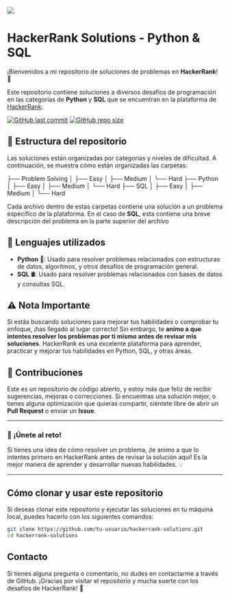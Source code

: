 </a>
<a href="https://www.hackerrank.com/profile/ccocampob" target="_blank">
<img src="https://data-projects-cco.s3.amazonaws.com/Images_Project/Logos/HACK.png">
</a>

# HackerRank Solutions - Python & SQL

¡Bienvenidos a mi repositorio de soluciones de problemas en **HackerRank**! 🎉

Este repositorio contiene soluciones a diversos desafíos de programación en las categorías de **Python** y **SQL** que se encuentran en la plataforma de [HackerRank](https://www.hackerrank.com/).

[![GitHub last commit](https://img.shields.io/github/last-commit/CCOcampo/HackerRank-Challenges-Solved)](https://github.com/CCOcampo/HackerRank-Challenges-Solved/commits/master) [![GitHub repo size](https://img.shields.io/github/repo-size/CCOcampo/HackerRank-Challenges-Solved)](https://github.com/CCOcampo/HackerRank-Challenges-Solved/archive/master.zip)

## 🚀 Estructura del repositorio

Las soluciones están organizadas por categorías y niveles de dificultad. A continuación, se muestra cómo están organizadas las carpetas:

├── Problem Solving
│ ├── Easy
│ ├── Medium
│ └── Hard
├── Python
│ ├── Easy
│ ├── Medium
│ └── Hard
├── SQL
│ ├── Easy
│ ├── Medium
│ └── Hard

Cada archivo dentro de estas carpetas contiene una solución a un problema específico de la plataforma. En el caso de **SQL**, esta contiene una breve descripción del problema en la parte superior del archivo

## 📌 Lenguajes utilizados

- **Python** 🐍: Usado para resolver problemas relacionados con estructuras de datos, algoritmos, y otros desafíos de programación general.
- **SQL** 🛢️: Usado para resolver problemas relacionados con bases de datos y consultas SQL.

## ⚠️ Nota Importante

Si estás buscando soluciones para mejorar tus habilidades o comprobar tu enfoque, ¡has llegado al lugar correcto! Sin embargo, te **animo a que intentes resolver los problemas por ti mismo antes de revisar mis soluciones**. HackerRank es una excelente plataforma para aprender, practicar y mejorar tus habilidades en Python, SQL, y otras áreas.

## 🤝 Contribuciones

Este es un repositorio de código abierto, y estoy más que feliz de recibir sugerencias, mejoras o correcciones. Si encuentras una solución mejor, o tienes alguna optimización que quieras compartir, siéntete libre de abrir un **Pull Request** o enviar un **Issue**.

---

### 🌟 ¡Únete al reto!

Si tienes una idea de cómo resolver un problema, ¡te animo a que lo intentes primero en HackerRank antes de revisar la solución aquí! Es la mejor manera de aprender y desarrollar nuevas habilidades. 💡

---

## Cómo clonar y usar este repositorio

Si deseas clonar este repositorio y ejecutar las soluciones en tu máquina local, puedes hacerlo con los siguientes comandos:

```bash
git clone https://github.com/tu-usuario/hackerrank-solutions.git
cd hackerrank-solutions
```

## Contacto

Si tienes alguna pregunta o comentario, no dudes en contactarme a través de GitHub.
¡Gracias por visitar el repositorio y mucha suerte con los desafíos de HackerRank! 🚀
